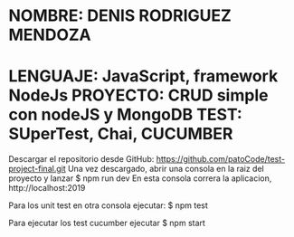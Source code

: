 NOMBRE: DENIS RODRIGUEZ MENDOZA
=======================================================
LENGUAJE: JavaScript, framework NodeJs
PROYECTO: CRUD simple con nodeJS y MongoDB
TEST: SUperTest, Chai, CUCUMBER
=======================================================
Descargar el repositorio desde GitHub: https://github.com/patoCode/test-project-final.git
Una vez descargado, abrir una consola en la raiz del proyecto y lanzar 
    $ npm run dev
En esta consola correra la aplicacion, http://localhost:2019

Para los unit test en otra consola ejecutar: 
    $ npm test

Para ejecutar los test cucumber ejecutar 
    $ npm start







